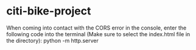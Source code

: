 # citi-bike-project

When coming into contact with the CORS error in the console, enter the following code into the terminal (Make sure to select the index.html file in the directory):
python -m http.server
